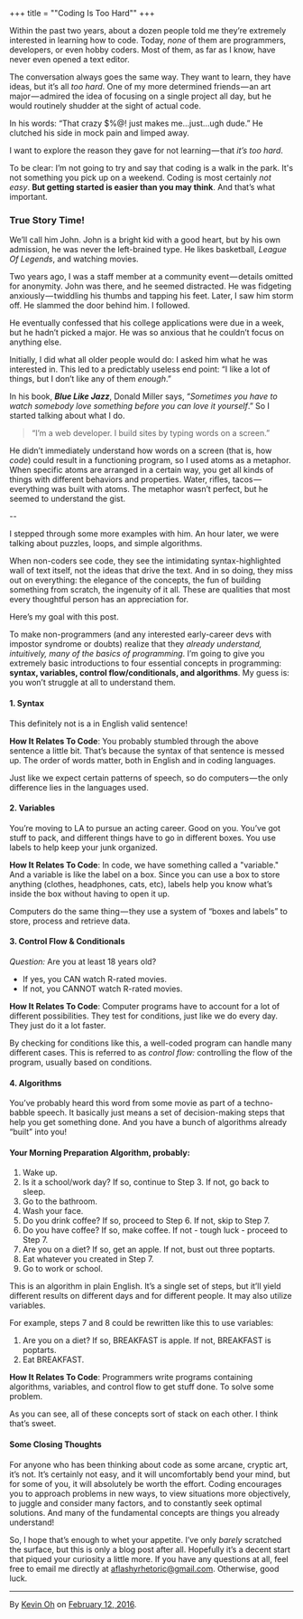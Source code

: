 +++
title = "\"Coding Is Too Hard\""
+++

Within the past two years, about a dozen people told me they’re extremely interested in learning how to code. Today, _none_ of them are programmers, developers, or even hobby coders. Most of them, as far as I know, have never even opened a text editor.

<!--more-->

The conversation always goes the same way. They want to learn, they have ideas, but it’s all _too hard_. One of my more determined friends — an art major — admired the idea of focusing on a single project all day, but he would routinely shudder at the sight of actual code.

In his words: “That crazy $%@! just makes me…just…ugh dude.” He clutched his side in mock pain and limped away.

I want to explore the reason they gave for not learning — that _it’s too hard_.

To be clear: I’m not going to try and say that coding is a walk in the park. It's not something you pick up on a weekend. Coding is most certainly _not easy_. **But getting started is easier than you may think**. And that’s what important.

### True Story Time!

We’ll call him John. John is a bright kid with a good heart, but by his own admission, he was never the left-brained type. He likes basketball, _League Of Legends_, and watching movies.

Two years ago, I was a staff member at a community event — details omitted for anonymity. John was there, and he seemed distracted. He was fidgeting anxiously — twiddling his thumbs and tapping his feet. Later, I saw him storm off. He slammed the door behind him. I followed.

He eventually confessed that his college applications were due in a week, but he hadn’t picked a major. He was so anxious that he couldn’t focus on anything else.

Initially, I did what all older people would do: I asked him what he was interested in. This led to a predictably useless end point: “I like a lot of things, but I don’t like any of them _enough_.”

In his book, **_Blue Like Jazz_**, Donald Miller says, “_Sometimes you have to watch somebody love something before you can love it yourself_.” So I started talking about what I do.

> “I’m a web developer. I build sites by typing words on a screen.”

He didn’t immediately understand how words on a screen (that is, how _code_) could result in a functioning program, so I used atoms as a metaphor. When specific atoms are arranged in a certain way, you get all kinds of things with different behaviors and properties. Water, rifles, tacos — everything was built with atoms. The metaphor wasn’t perfect, but he seemed to understand the gist.

--

I stepped through some more examples with him. An hour later, we were talking about puzzles, loops, and simple algorithms.

When non-coders see code, they see the intimidating syntax-highlighted wall of text itself, not the ideas that drive the text. And in so doing, they miss out on everything: the elegance of the concepts, the fun of building something from scratch, the ingenuity of it all. These are qualities that most every thoughtful person has an appreciation for.

Here’s my goal with this post.

To make non-programmers (and any interested early-career devs with impostor syndrome or doubts) realize that they _already understand, intuitively, many of the basics of programming_. I’m going to give you extremely basic introductions to four essential concepts in programming: **syntax, variables, control flow/conditionals, and algorithms**. My guess is: you won’t struggle at all to understand them.

#### 1. Syntax

This definitely not is a in English valid sentence!

**How It Relates To Code**: You probably stumbled through the above sentence a little bit. That’s because the syntax of that sentence is messed up. The order of words matter, both in English and in coding languages.

Just like we expect certain patterns of speech, so do computers — the only difference lies in the languages used.

#### 2. Variables

You’re moving to LA to pursue an acting career. Good on you. You’ve got stuff to pack, and different things have to go in different boxes. You use labels to help keep your junk organized.

**How It Relates To Code**: In code, we have something called a "variable." And a variable is like the label on a box. Since you can use a box to store anything (clothes, headphones, cats, etc), labels help you know what’s inside the box without having to open it up.

Computers do the same thing — they use a system of “boxes and labels” to store, process and retrieve data.

#### 3. Control Flow & Conditionals

_Question:_ Are you at least 18 years old?

*   If yes, you CAN watch R-rated movies.
*   If not, you CANNOT watch R-rated movies.

**How It Relates To Code**: Computer programs have to account for a lot of different possibilities. They test for conditions, just like we do every day. They just do it a lot faster.

By checking for conditions like this, a well-coded program can handle many different cases. This is referred to as _control flow:_ controlling the flow of the program, usually based on conditions.

#### 4. Algorithms

You’ve probably heard this word from some movie as part of a techno-babble speech. It basically just means a set of decision-making steps that help you get something done. And you have a bunch of algorithms already “built” into you!

#### Your Morning Preparation Algorithm, probably:

1.  Wake up.
2.  Is it a school/work day? If so, continue to Step 3\. If not, go back to sleep.
3.  Go to the bathroom.
4.  Wash your face.
5.  Do you drink coffee? If so, proceed to Step 6\. If not, skip to Step 7.
6.  Do you have coffee? If so, make coffee. If not - tough luck - proceed to Step 7.
7.  Are you on a diet? If so, get an apple. If not, bust out three poptarts.
8.  Eat whatever you created in Step 7.
9.  Go to work or school.

This is an algorithm in plain English. It’s a single set of steps, but it’ll yield different results on different days and for different people. It may also utilize variables.

For example, steps 7 and 8 could be rewritten like this to use variables:

1.  Are you on a diet? If so, BREAKFAST is apple. If not, BREAKFAST is poptarts.
2.  Eat BREAKFAST.

**How It Relates To Code**: Programmers write programs containing algorithms, variables, and control flow to get stuff done. To solve some problem.

As you can see, all of these concepts sort of stack on each other. I think that’s sweet.

#### Some Closing Thoughts

For anyone who has been thinking about code as some arcane, cryptic art, it’s not. It’s certainly not easy, and it will uncomfortably bend your mind, but for some of you, it will absolutely be worth the effort. Coding encourages you to approach problems in new ways, to view situations more objectively, to juggle and consider many factors, and to constantly seek optimal solutions. And many of the fundamental concepts are things you already understand!

So, I hope that’s enough to whet your appetite. I’ve only _barely_ scratched the surface, but this is only a blog post after all. Hopefully it’s a decent start that piqued your curiosity a little more. If you have any questions at all, feel free to email me directly at [aflashyrhetoric@gmail.com](mailto:aflashyrhetoric@gmail.com). Otherwise, good luck.

---

By [Kevin Oh](https://medium.com/@aflashyrhetoric) on [<time class="dt-published" datetime="2016-02-12T22:09:12.741Z">February 12, 2016</time>](https://medium.com/p/c9a051d29a3a).